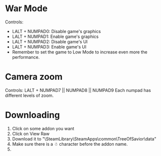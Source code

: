 # War Mode
Controls:
- LALT + NUMPAD0: Disable game's graphics
- LALT + NUMPAD1: Enable game's graphics
- LALT + NUMPAD2: Disable game's UI
- LALT + NUMPAD3: Enable game's UI
- Remember to set the game to Low Mode to increase even more the performance.

# Camera zoom
Controls:
LALT + NUMPAD7 || NUMPAD8 || NUMPAD9
Each numpad has different levels of zoom.

# Downloading
1. Click on some addon you want
2. Click on View Raw
3. Download it to "\SteamLibrary\SteamApps\common\TreeOfSavior\data"
4. Make sure there is a ☃ character before the addon name.
5. 
